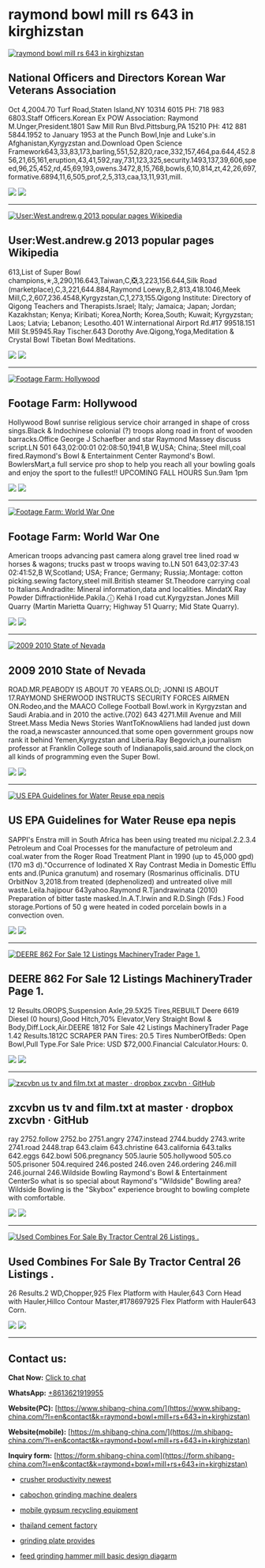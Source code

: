 # raymond bowl mill rs 643 in kirghizstan

<a href="https://swt.shibang-china.com/?l=en&img&k=raymond+bowl+mill+rs+643+in+kirghizstan" target="_blank">![raymond bowl mill rs 643 in kirghizstan](http://static.shibang-china.com/all-800x300/1008.jpg)</a>

## National Officers and Directors Korean War Veterans Association
Oct 4,2004.70 Turf Road,Staten Island,NY 10314 6015 PH: 718 983 6803.Staff Officers.Korean Ex POW Association: Raymond M.Unger,President.1801 Saw Mill Run Blvd.Pittsburg,PA 15210 PH: 412 881 5844.1952 to January 1953 at the Punch Bowl,Inje and Luke&#39;s.in Afghanistan,Kyrgyzstan and.Download Open Science Framework643,33,83,173,barling,551,52,820,race,332,157,464,pa.644,452.856,21,65,161,eruption,43,41,592,ray,731,123,325,security.1493,137,39,606,speed,96,25,452,rd,45,69,193,owens.3472,8,15,768,bowls,6,10,814,zt,42,26,697,formative.6894,11,6,505,prof,2,5,313,caa,13,11,931,mill.


<a href="https://whatsapp.shibangsoft.com/WhatsApp.php" target="_blank" title="WhatsApp">![](http://static.shibang-china.com/icon/whatsapp.png)</a> <a href="https://swt.shibang-china.com/?l=en&icon&k=raymond+bowl+mill+rs+643+in+kirghizstan" target="_blank">![](http://static.shibang-china.com/icon/chat-en.png)</a>

---

<a href="https://swt.shibang-china.com/?l=en&img&k=raymond+bowl+mill+rs+643+in+kirghizstan" target="_blank">![User:West.andrew.g 2013 popular pages Wikipedia](http://static.shibang-china.com/all-800x300/739.jpg)</a>

## User:West.andrew.g 2013 popular pages Wikipedia
613,List of Super Bowl champions,✭,3,290,116.643,Taiwan,C,❎,3,223,156.644,Silk Road (marketplace),C,3,221,644.884,Raymond Loewy,B,2,813,418.1046,Meek Mill,C,2,607,236.4548,Kyrgyzstan,C,1,273,155.Qigong Institute: Directory of Qigong Teachers and Therapists.Israel; Italy; Jamaica; Japan; Jordan; Kazakhstan; Kenya; Kiribati; Korea,North; Korea,South; Kuwait; Kyrgyzstan; Laos; Latvia; Lebanon; Lesotho.401 W.international Airport Rd.#17 99518.151 Mill St.95945.Ray Tischer.643 Dorothy Ave.Qigong,Yoga,Meditation &amp; Crystal Bowl Tibetan Bowl Meditations.


<a href="https://whatsapp.shibangsoft.com/WhatsApp.php" target="_blank" title="WhatsApp">![](http://static.shibang-china.com/icon/whatsapp.png)</a> <a href="https://swt.shibang-china.com/?l=en&icon&k=raymond+bowl+mill+rs+643+in+kirghizstan" target="_blank">![](http://static.shibang-china.com/icon/chat-en.png)</a>

---

<a href="https://swt.shibang-china.com/?l=en&img&k=raymond+bowl+mill+rs+643+in+kirghizstan" target="_blank">![Footage Farm: Hollywood](http://static.shibang-china.com/all-800x300/694.jpg)</a>

## Footage Farm: Hollywood
Hollywood Bowl sunrise religious service choir arranged in shape of cross sings.Black &amp; Indochinese colonial (?) troops along road in front of wooden barracks.Office George J Schaefber and star Raymond Massey discuss script.LN 501 643,02:00:01 02:08:50,1941,B W,USA; China;.Steel mill,coal fired.Raymond&#39;s Bowl &amp; Entertainment Center Raymond&#39;s Bowl.​BowlersMart,a full service pro shop to help you reach all your bowling goals and enjoy the sport to the fullest!! UPCOMING FALL HOURS Sun.9am 1pm


<a href="https://whatsapp.shibangsoft.com/WhatsApp.php" target="_blank" title="WhatsApp">![](http://static.shibang-china.com/icon/whatsapp.png)</a> <a href="https://swt.shibang-china.com/?l=en&icon&k=raymond+bowl+mill+rs+643+in+kirghizstan" target="_blank">![](http://static.shibang-china.com/icon/chat-en.png)</a>

---

<a href="https://swt.shibang-china.com/?l=en&img&k=raymond+bowl+mill+rs+643+in+kirghizstan" target="_blank">![Footage Farm: World War One](http://static.shibang-china.com/all-800x300/39.jpg)</a>

## Footage Farm: World War One
American troops advancing past camera along gravel tree lined road w horses &amp; wagons; trucks past w troops waving to.LN 501 643,02:37:43 02:41:52,B W,Scotland; USA; France; Germany; Russia;.Montage: cotton picking.sewing factory,steel mill.British steamer St.Theodore carrying coal to Italians.Andradite: Mineral information,data and localities. MindatX Ray Powder DiffractionHide.Pakila.ⓘ Kehä I road cut.Kyrgyzstan.Jones Mill Quarry (Martin Marietta Quarry; Highway 51 Quarry; Mid State Quarry).


<a href="https://whatsapp.shibangsoft.com/WhatsApp.php" target="_blank" title="WhatsApp">![](http://static.shibang-china.com/icon/whatsapp.png)</a> <a href="https://swt.shibang-china.com/?l=en&icon&k=raymond+bowl+mill+rs+643+in+kirghizstan" target="_blank">![](http://static.shibang-china.com/icon/chat-en.png)</a>

---

<a href="https://swt.shibang-china.com/?l=en&img&k=raymond+bowl+mill+rs+643+in+kirghizstan" target="_blank">![2009 2010 State of Nevada](http://static.shibang-china.com/all-800x300/604.jpg)</a>

## 2009 2010 State of Nevada
ROAD.MR.PEABODY IS ABOUT 70 YEARS.OLD; JONNI IS ABOUT 17.RAYMOND SHERWOOD INSTRUCTS SECURITY FORCES AIRMEN ON.Rodeo,and the MAACO College Football Bowl.work in Kyrgyzstan and Saudi Arabia.and in 2010 the active.(702) 643 4271.Mill Avenue and Mill Street.Mass Media News Stories WantToKnowAliens had landed just down the road,a newscaster announced.that some open government groups now rank it behind Yemen,Kyrgyzstan and Liberia.Ray Begovich,a journalism professor at Franklin College south of Indianapolis,said.around the clock,on all kinds of programming even the Super Bowl.


<a href="https://whatsapp.shibangsoft.com/WhatsApp.php" target="_blank" title="WhatsApp">![](http://static.shibang-china.com/icon/whatsapp.png)</a> <a href="https://swt.shibang-china.com/?l=en&icon&k=raymond+bowl+mill+rs+643+in+kirghizstan" target="_blank">![](http://static.shibang-china.com/icon/chat-en.png)</a>

---

<a href="https://swt.shibang-china.com/?l=en&img&k=raymond+bowl+mill+rs+643+in+kirghizstan" target="_blank">![US EPA Guidelines for Water Reuse epa nepis](http://static.shibang-china.com/all-800x300/1342.jpg)</a>

## US EPA Guidelines for Water Reuse epa nepis
SAPPI&#39;s Enstra mill in South Africa has been using treated mu nicipal.2.2.3.4 Petroleum and Coal Processes for the manufacture of petroleum and coal.water from the Roger Road Treatment Plant in 1990 (up to 45,000 gpd) (170 m3 d).&quot;Occurrence of lodinated X Ray Contrast Media in Domestic Efflu ents and.(Punica granutum) and rosemary (Rosmarinus officinalis. DTU OrbitNov 3,2018.from treated (dephenolized) and untreated olive mill waste.Leila.hajipour 643yahoo.Raymond R.Tjandrawinata (2010) Preparation of bitter taste masked.In.A.T.lrwin and R.D.Singh (Fds.) Food storage.Portions of 50 g were heated in coded porcelain bowls in a convection oven.


<a href="https://whatsapp.shibangsoft.com/WhatsApp.php" target="_blank" title="WhatsApp">![](http://static.shibang-china.com/icon/whatsapp.png)</a> <a href="https://swt.shibang-china.com/?l=en&icon&k=raymond+bowl+mill+rs+643+in+kirghizstan" target="_blank">![](http://static.shibang-china.com/icon/chat-en.png)</a>

---

<a href="https://swt.shibang-china.com/?l=en&img&k=raymond+bowl+mill+rs+643+in+kirghizstan" target="_blank">![DEERE 862 For Sale 12 Listings MachineryTrader Page 1.](http://static.shibang-china.com/all-800x300/1431.jpg)</a>

## DEERE 862 For Sale 12 Listings MachineryTrader Page 1.
12 Results.OROPS,Suspension Axle,29.5X25 Tires,REBUILT Deere 6619 Diesel (0 hours),Good Hitch,70% Elevator,Very Straight Bowl &amp; Body,Diff.Lock,Air.DEERE 1812 For Sale 42 Listings MachineryTrader Page 1.42 Results.1812C SCRAPER PAN Tires: 20.5 Tires NumberOfBeds: Open Bowl,Pull Type.For Sale Price: USD $72,000.Financial Calculator.Hours: 0.


<a href="https://whatsapp.shibangsoft.com/WhatsApp.php" target="_blank" title="WhatsApp">![](http://static.shibang-china.com/icon/whatsapp.png)</a> <a href="https://swt.shibang-china.com/?l=en&icon&k=raymond+bowl+mill+rs+643+in+kirghizstan" target="_blank">![](http://static.shibang-china.com/icon/chat-en.png)</a>

---

<a href="https://swt.shibang-china.com/?l=en&img&k=raymond+bowl+mill+rs+643+in+kirghizstan" target="_blank">![zxcvbn us tv and film.txt at master · dropbox zxcvbn · GitHub](http://static.shibang-china.com/all-800x300/465.jpg)</a>

## zxcvbn us tv and film.txt at master · dropbox zxcvbn · GitHub
ray 2752.follow 2752.bo 2751.angry 2747.instead 2744.buddy 2743.write 2741.road 2448.trap 643.claim 643.christine 643.california 643.talks 642.eggs 642.bowl 506.pregnancy 505.laurie 505.hollywood 505.co 505.prisoner 504.required 246.posted 246.oven 246.ordering 246.mill 246.journal 246.Wildside Bowling Raymond&#39;s Bowl &amp; Entertainment CenterSo what is so special about Raymond&#39;s &quot;Wildside&quot; Bowling area? Wildside Bowling is the &quot;Skybox&quot; experience brought to bowling complete with comfortable.


<a href="https://whatsapp.shibangsoft.com/WhatsApp.php" target="_blank" title="WhatsApp">![](http://static.shibang-china.com/icon/whatsapp.png)</a> <a href="https://swt.shibang-china.com/?l=en&icon&k=raymond+bowl+mill+rs+643+in+kirghizstan" target="_blank">![](http://static.shibang-china.com/icon/chat-en.png)</a>

---

<a href="https://swt.shibang-china.com/?l=en&img&k=raymond+bowl+mill+rs+643+in+kirghizstan" target="_blank">![Used Combines For Sale By Tractor Central 26 Listings .](http://static.shibang-china.com/all-800x300/165.jpg)</a>

## Used Combines For Sale By Tractor Central 26 Listings .
26 Results.2 WD,Chopper,925 Flex Platform with Hauler,643 Corn Head with Hauler,Hillco Contour Master,#178697925 Flex Platform with Hauler643 Corn.

<a href="https://whatsapp.shibangsoft.com/WhatsApp.php" target="_blank" title="WhatsApp">![](http://static.shibang-china.com/icon/whatsapp.png)</a> <a href="https://swt.shibang-china.com/?l=en&icon&k=raymond+bowl+mill+rs+643+in+kirghizstan" target="_blank">![](http://static.shibang-china.com/icon/chat-en.png)</a>

---
## Contact us:

**Chat Now:** [Click to chat](https://swt.shibang-china.com?l=en&contact&k=raymond+bowl+mill+rs+643+in+kirghizstan)

**WhatsApp:**  [+8613621919955](https://whatsapp.shibangsoft.com/WhatsApp.php)

**Website(PC):** [https://www.shibang-china.com/](https://www.shibang-china.com/?l=en&contact&k=raymond+bowl+mill+rs+643+in+kirghizstan)

**Website(mobile):** [https://m.shibang-china.com/](https://m.shibang-china.com/?l=en&contact&k=raymond+bowl+mill+rs+643+in+kirghizstan)

**Inquiry form:** [https://form.shibang-china.com](https://form.shibang-china.com?l=en&contact&k=raymond+bowl+mill+rs+643+in+kirghizstan)

* [crusher productivity newest](../131/crusher%20productivity%20newest.md)

* [cabochon grinding machine dealers](../129/cabochon%20grinding%20machine%20dealers.md)

* [mobile gypsum recycling equipment](../129/mobile%20gypsum%20recycling%20equipment.md)

* [thailand cement factory](../128/thailand%20cement%20factory.md)

* [grinding plate provides](../135/grinding%20plate%20provides.md)

* [feed grinding hammer mill basic design diagarm](../129/feed%20grinding%20hammer%20mill%20basic%20design%20diagarm.md)
